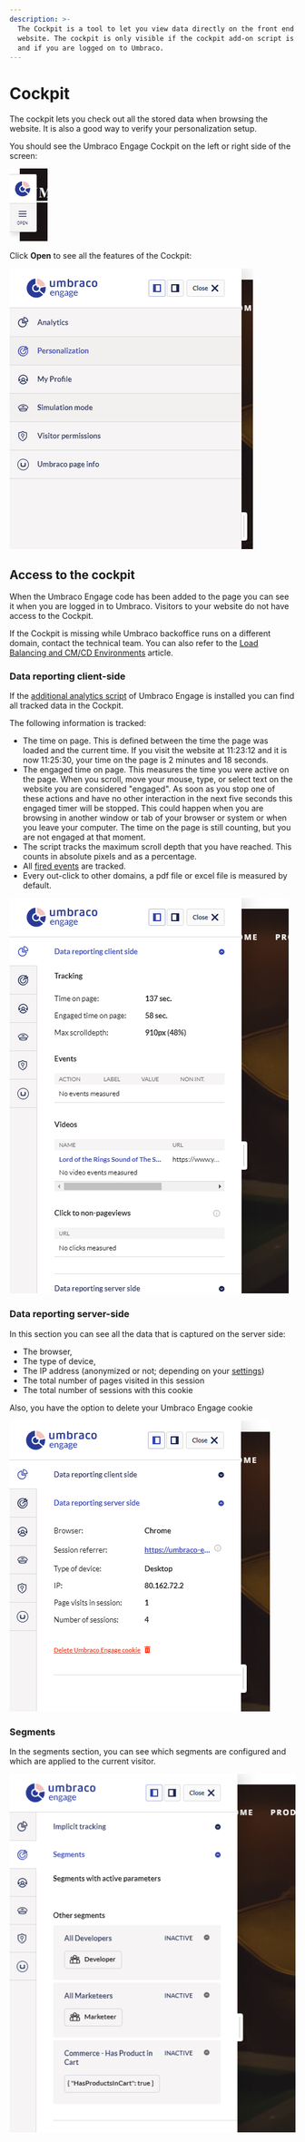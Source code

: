 ```yaml
---
description: >-
  The Cockpit is a tool to let you view data directly on the front end of the
  website. The cockpit is only visible if the cockpit add-on script is installed
  and if you are logged on to Umbraco.
---
```


# Cockpit

The cockpit lets you check out all the stored data when browsing the website. It is also a good way to verify your personalization setup.

You should see the Umbraco Engage Cockpit on the left or right side of the screen:

![Cockpit](../../.gitbook/assets/engage-cockpit-3.png)

Click **Open** to see all the features of the Cockpit:

![Cockpit features](../../.gitbook/assets/engage-cockpit-overview.png)

## Access to the cockpit

When the Umbraco Engage code has been added to the page you can see it when you are logged in to Umbraco. Visitors to your website do not have access to the Cockpit.

If the Cockpit is missing while Umbraco backoffice runs on a different domain, contact the technical team. You can also refer to the [Load Balancing and CM/CD Environments](../for-developers/loadbalancing-and-cm-cd-environments.md) article.

### Data reporting client-side

If the [additional analytics script](../../developers/analytics/client-side-events-and-additional-javascript-files/additional-measurements-with-the-analytics-scripts.md) of Umbraco Engage is installed you can find all tracked data in the Cockpit.

The following information is tracked:

* The time on page. This is defined between the time the page was loaded and the current time. If you visit the website at 11:23:12 and it is now 11:25:30, your time on the page is 2 minutes and 18 seconds.
* The engaged time on page. This measures the time you were active on the page. When you scroll, move your mouse, type, or select text on the website you are considered "engaged". As soon as you stop one of these actions and have no other interaction in the next five seconds this engaged timer will be stopped. This could happen when you are browsing in another window or tab of your browser or system or when you leave your computer. The time on the page is still counting, but you are not engaged at that moment.
* The script tracks the maximum scroll depth that you have reached. This counts in absolute pixels and as a percentage.
* All [fired events](../../developers/analytics/client-side-events-and-additional-javascript-files/create-your-own-events.md) are tracked.
* Every out-click to other domains, a pdf file or excel file is measured by default.

![Cockpit Analytics](../../.gitbook/assets/engage-cockpit-analytics.png)

### Data reporting server-side

In this section you can see all the data that is captured on the server side:

* The browser,
* The type of device,
* The IP address (anonymized or not; depending on your [settings](../../developers/settings/configuration.md))
* The total number of pages visited in this session
* The total number of sessions with this cookie

Also, you have the option to delete your Umbraco Engage cookie

![Delete Umbraco Engage cookies](../../.gitbook/assets/engage-cockpit-analytics-2.png)

### Segments

In the segments section, you can see which segments are configured and which are applied to the current visitor.

![Segments](../../.gitbook/assets/engage-cockpit-personalization.png)

